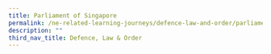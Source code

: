 ```yaml
---
title: Parliament of Singapore
permalink: /ne-related-learning-journeys/defence-law-and-order/parliament-of-singapore/
description: ""
third_nav_title: Defence, Law & Order
---
```

